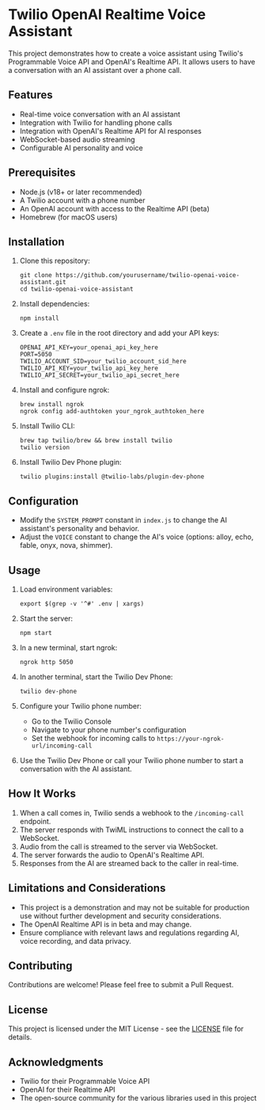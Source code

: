 # Twilio OpenAI Realtime Voice Assistant

This project demonstrates how to create a voice assistant using Twilio's Programmable Voice API and OpenAI's Realtime API. It allows users to have a conversation with an AI assistant over a phone call.

## Features

- Real-time voice conversation with an AI assistant
- Integration with Twilio for handling phone calls
- Integration with OpenAI's Realtime API for AI responses
- WebSocket-based audio streaming
- Configurable AI personality and voice

## Prerequisites

- Node.js (v18+ or later recommended)
- A Twilio account with a phone number
- An OpenAI account with access to the Realtime API (beta)
- Homebrew (for macOS users)

## Installation

1. Clone this repository:
   ```
   git clone https://github.com/yourusername/twilio-openai-voice-assistant.git
   cd twilio-openai-voice-assistant
   ```

2. Install dependencies:
   ```
   npm install
   ```

3. Create a `.env` file in the root directory and add your API keys:
   ```
   OPENAI_API_KEY=your_openai_api_key_here
   PORT=5050
   TWILIO_ACCOUNT_SID=your_twilio_account_sid_here
   TWILIO_API_KEY=your_twilio_api_key_here
   TWILIO_API_SECRET=your_twilio_api_secret_here
   ```

4. Install and configure ngrok:
   ```
   brew install ngrok
   ngrok config add-authtoken your_ngrok_authtoken_here
   ```

5. Install Twilio CLI:
   ```
   brew tap twilio/brew && brew install twilio
   twilio version
   ```

6. Install Twilio Dev Phone plugin:
   ```
   twilio plugins:install @twilio-labs/plugin-dev-phone
   ```

## Configuration

- Modify the `SYSTEM_PROMPT` constant in `index.js` to change the AI assistant's personality and behavior.
- Adjust the `VOICE` constant to change the AI's voice (options: alloy, echo, fable, onyx, nova, shimmer).

## Usage

1. Load environment variables:
   ```
   export $(grep -v '^#' .env | xargs)
   ```

2. Start the server:
   ```
   npm start
   ```

3. In a new terminal, start ngrok:
   ```
   ngrok http 5050
   ```

4. In another terminal, start the Twilio Dev Phone:
   ```
   twilio dev-phone
   ```

5. Configure your Twilio phone number:
   - Go to the Twilio Console
   - Navigate to your phone number's configuration
   - Set the webhook for incoming calls to `https://your-ngrok-url/incoming-call`

6. Use the Twilio Dev Phone or call your Twilio phone number to start a conversation with the AI assistant.

## How It Works

1. When a call comes in, Twilio sends a webhook to the `/incoming-call` endpoint.
2. The server responds with TwiML instructions to connect the call to a WebSocket.
3. Audio from the call is streamed to the server via WebSocket.
4. The server forwards the audio to OpenAI's Realtime API.
5. Responses from the AI are streamed back to the caller in real-time.

## Limitations and Considerations

- This project is a demonstration and may not be suitable for production use without further development and security considerations.
- The OpenAI Realtime API is in beta and may change.
- Ensure compliance with relevant laws and regulations regarding AI, voice recording, and data privacy.

## Contributing

Contributions are welcome! Please feel free to submit a Pull Request.

## License

This project is licensed under the MIT License - see the [LICENSE](LICENSE) file for details.

## Acknowledgments

- Twilio for their Programmable Voice API
- OpenAI for their Realtime API
- The open-source community for the various libraries used in this project
